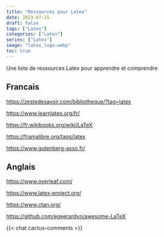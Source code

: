 ```yaml
---
title: "Ressources pour Latex"
date: 2023-07-15
draft: false
tags: ["Latex"]
categories: ["Latex"]
series: ["Latex"]
image: "latex_logo.webp"
toc: true
---
```


Une liste de ressources Latex pour apprendre et comprendre

## Francais

https://zestedesavoir.com/bibliotheque/?tag=latex

https://www.learnlatex.org/fr/

https://fr.wikibooks.org/wiki/LaTeX

https://framalibre.org/tags/latex

https://www.gutenberg-asso.fr/




## Anglais

https://www.overleaf.com/

https://www.latex-project.org/

https://www.ctan.org/

https://github.com/egeerardyn/awesome-LaTeX

{{< chat cactus-comments >}}
